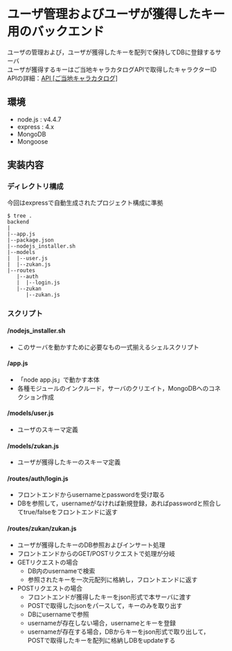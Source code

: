 # ユーザ管理およびユーザが獲得したキー用のバックエンド  
ユーザの管理および，ユーザが獲得したキーを配列で保持してDBに登録するサーバ  
ユーザが獲得するキーはご当地キャラカタログAPIで取得したキャラクターID  
APIの詳細：[API \[ご当地キャラカタログ\]](http://localchara.jp/services/api#ic)

## 環境  
* node.js : v4.4.7  
* express : 4.x
* MongoDB
* Mongoose

## 実装内容  

### ディレクトリ構成  

今回はexpressで自動生成されたプロジェクト構成に準拠
~~~
$ tree .
backend
|
|--app.js
|--package.json
|--nodejs_installer.sh
|--models
|  |--user.js
|  |--zukan.js
|--routes
   |--auth
   |  |--login.js
   |--zukan
      |--zukan.js
~~~

### スクリプト  

#### /nodejs_installer.sh  
* このサーバを動かすために必要なもの一式揃えるシェルスクリプト  

#### /app.js  
* 「node app.js」で動かす本体  
* 各種モジュールのインクルード，サーバのクリエイト，MongoDBへのコネクション作成

#### /models/user.js  
* ユーザのスキーマ定義

#### /models/zukan.js  
* ユーザが獲得したキーのスキーマ定義

#### /routes/auth/login.js  
* フロントエンドからusernameとpasswordを受け取る
* DBを参照して，usernameがなければ新規登録，あればpasswordと照合してtrue/falseをフロントエンドに返す  

#### /routes/zukan/zukan.js  
* ユーザが獲得したキーのDB参照およびインサート処理  
* フロントエンドからのGET/POSTリクエストで処理が分岐  
* GETリクエストの場合  
    * DB内のusernameで検索  
    * 参照されたキーを一次元配列に格納し，フロントエンドに返す  
* POSTリクエストの場合  
    * フロントエンドが獲得したキーをjson形式で本サーバに渡す  
    * POSTで取得したjsonをパースして，キーのみを取り出す  
    * DBにusernameで参照  
    * usernameが存在しない場合，usernameとキーを登録  
    * usernameが存在する場合，DBからキーをjson形式で取り出して，POSTで取得したキーを配列に格納しDBをupdateする  

